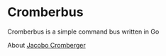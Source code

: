 # Cromberbus

Cromberbus is a simple command bus written in Go

About [Jacobo Cromberger](https://es.wikipedia.org/wiki/Jacobo_Cromberger)

